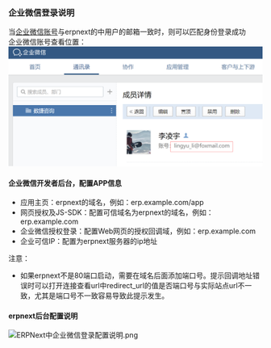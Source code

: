 ### 企业微信登录说明
当<u>企业微信账号</u>与erpnext的中用户的邮箱一致时，则可以匹配身份登录成功<br/>
企业微信账号查看位置：<br/>
![企业微信账号查看位置](/.github/images/企业微信账号示意.png)


#### 企业微信开发者后台，配置APP信息
- 应用主页：erpnext的域名，例如：erp.example.com/app
- 网页授权及JS-SDK：配置可信域名为erpnext的域名，例如：erp.example.com
- 企业微信授权登录：配置Web网页的授权回调域，例如：erp.example.com
- 企业可信IP：配置为erpnext服务器的ip地址

注意：
- 如果erpnext不是80端口启动，需要在域名后面添加端口号。提示回调地址错误时可以打开连接查看url中redirect_url的值是否端口号与实际站点url不一致，尤其是端口号不一致容易导致此提示发生。


#### erpnext后台配置说明
![ERPNext中企业微信登录配置说明.png](/erpnext_china/.github/images/ERPNext中企业微信登录配置说明.png)
